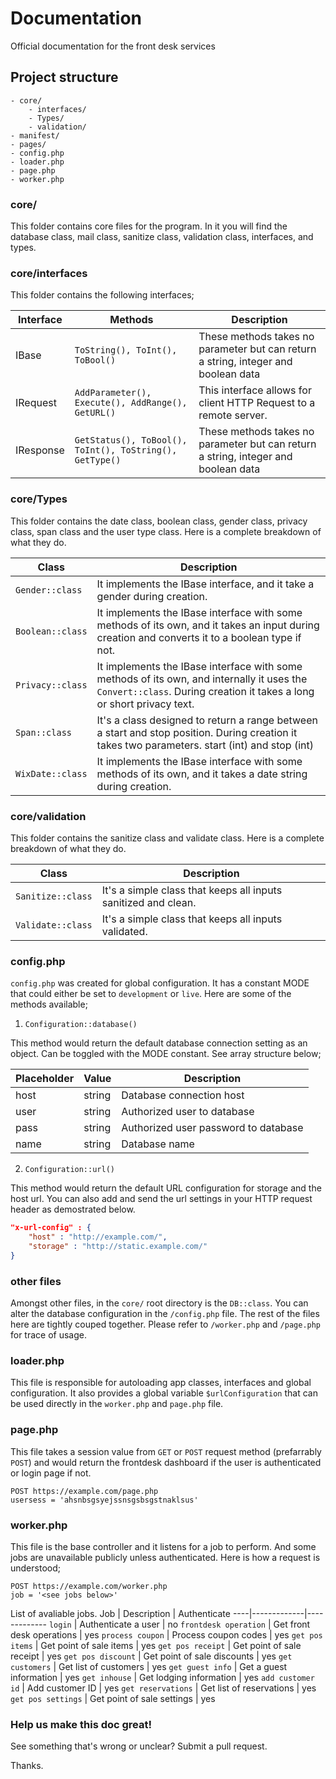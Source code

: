 # Documentation
Official documentation for the front desk services

## Project structure
```plain
- core/
    - interfaces/
    - Types/
    - validation/
- manifest/
- pages/
- config.php
- loader.php
- page.php
- worker.php
```

### core/
This folder contains core files for the program. In it you will find the database class, mail class, sanitize class, validation class, interfaces, and types.

### core/interfaces
This folder contains the following interfaces;

Interface | Methods | Description
----------|---------|------------
IBase | ```ToString(), ToInt(), ToBool()``` | These methods takes no parameter but can return a string, integer and boolean data
IRequest | ```AddParameter(), Execute(), AddRange(), GetURL()``` | This interface allows for client HTTP Request to a remote server.
IResponse | ```GetStatus(), ToBool(), ToInt(), ToString(), GetType()``` | These methods takes no parameter but can return a string, integer and boolean data

### core/Types
This folder contains the date class, boolean class, gender class, privacy class, span class and the user type class. Here is a complete breakdown of what they do.

Class | Description
------|------------
```Gender::class``` | It implements the IBase interface, and it take a gender during creation. 
```Boolean::class``` | It implements the IBase interface with some methods of its own, and it takes an input during creation and converts it to a boolean type if not.
```Privacy::class``` | It implements the IBase interface with some methods of its own, and internally it uses the ```Convert::class```. During creation it takes a long or short privacy text.
```Span::class``` | It's a class designed to return a range between a start and stop position. During creation it takes two parameters. start (int) and stop (int)
```WixDate::class``` | It implements the IBase interface with some methods of its own, and it takes a date string during creation.

### core/validation
This folder contains the sanitize class and validate class. Here is a complete breakdown of what they do.

Class | Description
------|------------
```Sanitize::class``` | It's a simple class that keeps all inputs sanitized and clean.
```Validate::class``` | It's a simple class that keeps all inputs validated.


### config.php
```config.php``` was created for global configuration. It has a constant MODE that could either be set to ```development``` or ```live```. Here are some of the methods available;
1. ```Configuration::database()```

This method would return the default database connection setting as an object. Can be toggled with the MODE constant. See array structure below;

Placeholder | Value | Description
------------|-------|------------
host | string | Database connection host
user | string | Authorized user to database
pass | string | Authorized user password to database
name | string | Database name 


2. ```Configuration::url()```

This method would return the default URL configuration for storage and the host url. You can also add and send the url settings in your HTTP request header as demostrated below.

```json
"x-url-config" : {
    "host" : "http://example.com/",
    "storage" : "http://static.example.com/"
}
```

### other files
Amongst other files, in the ```core/``` root directory is the ```DB::class```. You can alter the database configuration in the ```/config.php``` file. The rest of the files here are tightly couped together. Please refer to ```/worker.php``` and ```/page.php``` for trace of usage.


### loader.php
This file is responsible for autoloading app classes, interfaces and global configuration. It also provides a global variable ```$urlConfiguration``` that can be used directly in the ```worker.php``` and ```page.php``` file.

### page.php
This file takes a session value from ```GET``` or ```POST``` request method (prefarrably ```POST```) and would return the frontdesk dashboard if the user is authenticated or login page if not.

```http
POST https://example.com/page.php
usersess = 'ahsnbsgsyejssnsgsbsgstnaklsus'
```

### worker.php
This file is the base controller and it listens for a job to perform. And some jobs are unavailable publicly unless authenticated. Here is how a request is understood;

```http
POST https://example.com/worker.php
job = '<see jobs below>'
```

List of avaliable jobs.
Job | Description | Authenticate
----|-------------|-------------
```login``` | Authenticate a user | no
```frontdesk operation``` | Get front desk operations | yes
```process coupon``` | Process coupon codes | yes
```get pos items``` | Get point of sale items | yes
```get pos receipt``` | Get point of sale receipt | yes
```get pos discount``` | Get point of sale discounts | yes
```get customers``` | Get list of customers  | yes
```get guest info``` | Get a guest information | yes
```get inhouse``` | Get lodging information | yes
```add customer id``` | Add customer ID | yes
```get reservations``` | Get list of reservations | yes
```get pos settings``` | Get point of sale settings | yes

### Help us make this doc great!

See something that's wrong or unclear? Submit a pull request.

Thanks.
